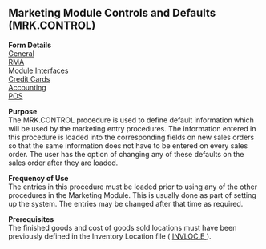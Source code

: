 ##  Marketing Module Controls and Defaults (MRK.CONTROL)

<PageHeader />

**Form Details**  
[ General ](MRK-CONTROL-1/README.md)   
[ RMA ](MRK-CONTROL-2/README.md)   
[ Module Interfaces ](MRK-CONTROL-3/README.md)   
[ Credit Cards ](MRK-CONTROL-4/README.md)   
[ Accounting ](MRK-CONTROL-5/README.md)   
[ POS ](MRK-CONTROL-6/README.md)

**Purpose**  
The MRK.CONTROL procedure is used to define default information which will be
used by the marketing entry procedures. The information entered in this
procedure is loaded into the corresponding fields on new sales orders so that
the same information does not have to be entered on every sales order. The
user has the option of changing any of these defaults on the sales order after
they are loaded.

**Frequency of Use**  
The entries in this procedure must be loaded prior to using any of the other
procedures in the Marketing Module. This is usually done as part of setting up
the system. The entries may be changed after that time as required.

**Prerequisites**  
The finished goods and cost of goods sold locations must have been previously defined in the Inventory Location file ( [ INVLOC.E ](../../../../../../../../rover/AP-OVERVIEW/AP-ENTRY/AP-E/CHECKS-E/AP-CONTROL/INVLOC-E) ). 

<badge text= "Version 8.10.57" vertical="middle" />

<PageFooter />